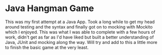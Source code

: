 # Java Hangman Game

This was my first attempt at a Java App.  Took a long while to get my head around testing and the syntax and finally got on to mocking with Mockito which I enjoyed.  This was what I was able to complete with a few hours of work, didn't get as far as I'd have liked but built a better understanding of Java, JUnit and mocking along the way.  Will try and add to this a little more to finish the basic game at the very least.
